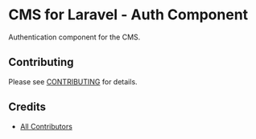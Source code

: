 # CMS for Laravel - Auth Component

Authentication component for the CMS.


## Contributing

Please see [CONTRIBUTING](CONTRIBUTING.md) for details.


## Credits

- [All Contributors][link-contributors]


[link-contributors]: ../../contributors
